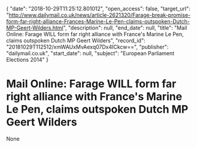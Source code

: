 {
  "date": "2018-10-29T11:25:12.801012", 
  "open_access": false, 
  "target_url": "http://www.dailymail.co.uk/news/article-2621320/Farage-break-promise-form-far-right-alliance-Frances-Marine-Le-Pen-claims-outspoken-Dutch-MP-Geert-Wilders.html", 
  "description": null, 
  "end_date": null, 
  "title": "Mail Online: Farage WILL form far right alliance with France's Marine Le Pen, claims outspoken Dutch MP Geert Wilders", 
  "record_id": "20181029T112512/xmWAUxMvAexq07Dx4ICkcw==", 
  "publisher": "dailymail.co.uk", 
  "start_date": null, 
  "subject": "European Parliament Elections 2014"
}

# Mail Online: Farage WILL form far right alliance with France's Marine Le Pen, claims outspoken Dutch MP Geert Wilders

None